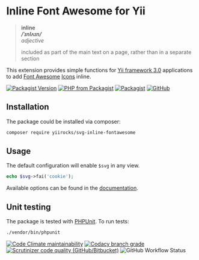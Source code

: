 # Inline Font Awesome for Yii

> **inline**  
> ***/ˈɪnlʌɪn/***  
> *adjective*
>
> included as part of the main text on a page, rather than in a separate section

This extension provides simple functions for [Yii framework 3.0](http://www.yiiframework.com/) applications to add
[Font Awesome](https://fontawesome.com/) [Icons](https://fontawesome.com/icons) inline.

[![Packagist Version](https://img.shields.io/packagist/v/yiirocks/svg-inline-fontawesome.svg)](https://packagist.org/packages/yiirocks/svg-inline-fontawesome)
[![PHP from Packagist](https://img.shields.io/packagist/php-v/yiirocks/svg-inline-fontawesome.svg)](https://php.net/)
[![Packagist](https://img.shields.io/packagist/dt/yiirocks/svg-inline-fontawesome.svg)](https://packagist.org/packages/yiirocks/svg-inline-fontawesome)
[![GitHub](https://img.shields.io/github/license/yiirocks/svg-inline-fontawesome.svg)](https://github.com/yiirocks/svg-inline-fontawesome/blob/master/LICENSE)

## Installation

The package could be installed via composer:

```bash
composer require yiirocks/svg-inline-fontawesome
```

## Usage

The default configuration will enable `$svg` in any view.

```php
echo $svg->fai('cookie');
```

Available options can be found in the [documentation](https://www.yii.rocks/svg-inline/fontawesome/).

## Unit testing

The package is tested with [PHPUnit](https://phpunit.de/). To run tests:

```bash
./vendor/bin/phpunit
```

[![Code Climate maintainability](https://img.shields.io/codeclimate/maintainability/YiiRocks/svg-inline-fontawesome.svg)](https://codeclimate.com/github/YiiRocks/svg-inline-fontawesome/maintainability)
[![Codacy branch grade](https://img.shields.io/codacy/grade/41c0fc9e1e244d1292f7ba51b6ed1065/master.svg)](https://app.codacy.com/gh/YiiRocks/svg-inline-fontawesome)
[![Scrutinizer code quality (GitHub/Bitbucket)](https://img.shields.io/scrutinizer/quality/g/yiirocks/svg-inline-fontawesome/master.svg)](https://scrutinizer-ci.com/g/yiirocks/svg-inline-fontawesome/?branch=master)
![GitHub Workflow Status](https://img.shields.io/github/actions/workflow/status/YiiRocks/svg-inline-fontawesome/analysis.yml?branch=master)